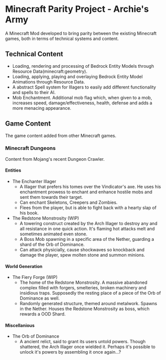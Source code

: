 # Minecraft Parity Project - Archie's Army

A Minecraft Mod developed to bring parity between the existing Minecraft games, both in terms of technical systems and content.

## Technical Content
- Loading, rendering and processing of Bedrock Entity Models through Resource Data(minecraft:geometry).
- Loading, applying, playing and overlaying Bedrock Entity Model Animations through Resource Data.
- A abstract Spell system for Illagers to easily add different functionality and spells to their AI.
- Mob Enchantment. Additional mob flag which, when given to a mob, increases speed, damage/effectiveness, health, defense and adds a more menacing appearance.

## Game Content
The game content added from other Minecraft games.

### Minecraft Dungeons
Content from Mojang's recent Dungeon Crawler.
#### Entities
- The Enchanter Illager
  - A Illager that prefers his tomes over the Vindicator's axe. He uses his enchantment prowess to enchant and enhance hostile mobs and sent them towards their target.
  - Can enchant Skeletons, Creepers and Zombies.
  - Flees from the player, but is able to fight back with a hearty slap of his book.
- The Redstone Monstrosity (WIP)
  - A towering construct created by the Arch Illager to destroy any and all resistance in one quick action. It's flaming hot attacks melt and sometimes animated even stone.
  - A Boss Mob spawning in a specific area of the Nether, guarding a shard of the Orb of Dominance.
  - Can attack physicially, cause shockwaves so knockback and damage the player, spew molten stone and summon minions.
  
#### World Generation
- The Fiery Forge (WIP)
  - The home of the Redstone Monstrosity. A massive abandoned complex filled with forgers, smelteries, broken machinery and insidious traps. Supposedly the resting place of a piece of the Orb of Dominance as well.
  - Randomly generated structure, themed around metalwork. Spawns in the Nether. Houses the Redstone Monstrosity as boss, which rewards a OOD Shard.
  
#### Miscellanious
- The Orb of Dominance
  - A ancient relict, said to grant its users untold powers. Though shattered, the Arch Illager once wielded it. Perhaps it's possible to unlock it's powers by assembling it once again...?
